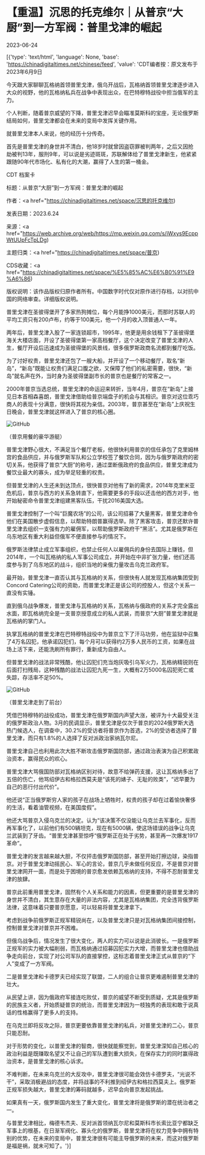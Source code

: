 # 【重温】沉思的托克维尔｜从普京“大厨”到一方军阀：普里戈津的崛起

2023-06-24

[{'type': 'text/html', 'language': None, 'base': 'https://chinadigitaltimes.net/chinese/feed', 'value': 'CDT编者按：原文发布于2023年6月9日

今天跟大家聊聊瓦格纳首领普里戈津，俄乌开战后，瓦格纳首领普里戈津逐步进入大众的视野，他的瓦格纳私兵在战争中表现出众，在巴特穆特战役中担当俄军的主力。

个人判断，随着普京威望的下降，普里戈津迟早会瞄准莫斯科的宝座，无论俄罗斯结局如何，普里戈津都会在未来的变局中发挥关键作用。

就普里戈津本人来说，他的经历十分传奇。

首先是普里戈津的身世并不清白，他18岁时就曾因盗窃罪被判两年，之后又因抢劫被判13年，服刑9年，可以说是劣迹斑斑，苏联解体给了普里戈津新生，他紧紧跟随90年代市场化、私有化的大潮，赢得了人生的第一桶金。



CDT 档案卡

标题：从普京“大厨”到一方军阀：普里戈津的崛起

作者：<a href="https://chinadigitaltimes.net/space/沉思的托克维尔)

发表日期：2023.6.24

来源：<a href="https://web.archive.org/web/https://mp.weixin.qq.com/s/iWxys9EcppWtUUpFcTpLDg)

主题归类：<a href="https://chinadigitaltimes.net/space/普京)

CDS收藏：<a href="https://chinadigitaltimes.net/space/%E5%85%AC%E6%B0%91%E9%A6%86)

版权说明：该作品版权归原作者所有。中国数字时代仅对原作进行存档，以对抗中国的网络审查。详细版权说明。





普里戈津在圣彼得堡开了多家热狗摊位，每个月能挣1000美元，而那时苏联人的平均工资只有200卢布，约等于100美元，他一个月的收入顶普通人一年。

两年后，普里戈津入股了一家连锁超市，1995年，他更是用余钱租下了圣彼得堡海关大楼店面，开设了圣彼得堡第一家高档餐厅，这个决定改变了普里戈津的人生，餐厅开设后迅速成为圣彼得堡的风景线，很多俄罗斯政商名流都到餐厅吃饭。

为了讨好权贵，普里戈津还包了一艘大船，并开设了一个移动餐厅，取名“新岛”，“新岛”既能让权贵们满足口腹之欲，又保障了他们的私密需要，很快，“新岛”就名声在外，当时身为圣彼得堡副市长的普京也是餐厅的常客之一。

2000年普京当选总统，普里戈津的命运迎来转折，当年4月，普京在“新岛”上接见日本首相森喜朗，普里戈津借助给普京端盘子的机会与其相识。普京对这位乖巧商人的表现十分满意，很快将其视为亲信。2003年，普京甚至在“新岛”上庆祝生日晚会，普里戈津就这样进入了普京的核心圈。

![GitHub](https://chinadigitaltimes.net/chinese/files/2023/06/post-697478-6496d5ae2f962.)

（普京用餐的豪华游艇）

普里戈津野心很大，不满足当个餐厅老板，他很快利用普京的信任承包了克里姆林宫的食品供应，并与俄罗斯军队和公立学校签了餐饮合同，因为与俄罗斯政府的密切关系，他获得了普京“大厨”的称号，通过垄断俄政府的食品供应，普里戈津成为餐饮业最大的寡头，成为举足轻重的权贵。

但普里戈津的人生还未到达顶点，很快普京对他有了新的需求，2014年克里米亚危机后，普京与西方的关系急转直下，他需要更多的手段以还击他的西方对手，他开始秘密命令普里戈津组建黑客队伍，干扰2016美国大选。

普里戈津控制了一个叫“巨魔农场”的公司，该公司招募了大量黑客，普里戈津命令他们在美国散步虚假信息，以帮助特朗普赢得选举。除了黑客攻击，普京还默许普里戈津去组织一支强有力的雇佣军，以帮助俄罗斯政府干“黑活”。尤其是俄罗斯在乌东地区有重大利益但俄军不便直接参与的情况下。

俄罗斯法律禁止成立军事组织，也禁止任何人以雇佣兵的身份去国际上赚钱，但2014年，一个叫瓦格纳的私人军事公司成立，并开始在中非扩张力量，他们还高度参与到了乌东地区的战斗，组织当地的亲俄力量攻击乌克兰政府军。

最开始，普里戈津一直否认其与瓦格纳的关系，但很快有人就发现瓦格纳集团受到Concord Catering公司的资助，而普里戈津正是该公司的控股人，但这个关系一直没有实锤。

直到俄乌战争爆发，普里戈津与瓦格纳的关系，瓦格纳与俄政府的关系才完全露出水面，即瓦格纳完全是一支普京授意成立的私人武装，而普京“大厨”普里戈津就是瓦格纳的掌门人。

执掌瓦格纳的普里戈津在巴特穆特战役中为普京立下了汗马功劳，他在监狱中召集了4万名囚犯，他承诺囚犯们，每个月可以获得约2万多人民币的工资，如果在战场上活下来，还能洗刷所有罪行，重新成为自由人。

但普里戈津的战法非常残酷，他让囚犯们充当炮灰吸引乌军火力，瓦格纳精锐则在后面打扫残局，这种残酷的战法让囚犯九死一生，大概有2万5000名囚犯死亡或失踪，存活率不足50%。

![GitHub](https://chinadigitaltimes.net/chinese/files/2023/06/image-1687606664628.png)

（普里戈津走到了前台）

凭借巴特穆特的战役成功，普里戈津在俄罗斯国内声望大涨，被评为十大最受关注的俄罗斯政治人物。3月的民调显示，普里戈津是仅次于普京的2024俄罗斯大选热门候选人，在调查中，30.2%的受访者将普京作为首选，2%的受访者选择了普里戈津，而只有1.8%的人选择了反对派政治家纳瓦尔尼。

普里戈津自己也利用此次大胜不断攻击俄罗斯国防部，通过政治表演为自己积累政治资本，赢得民众的欢心。

普里戈津大骂俄国防部对瓦格纳区别对待，故意不给弹药支援，这让瓦格纳多出了五倍的伤亡，他骂绍伊古和格拉西莫夫是“该死的婊子、无耻的败类”，“迟早要为自己的恶行付出代价”。

他还说“正当俄罗斯穷人家的孩子在战场上牺牲时，权贵的孩子却在过着愉快奢侈的生活，看着油管视频，在美国度假”。

他还大骂普京入侵乌克兰的决定。认为“该决策不仅没能让乌克兰去军事化，反而再军事化了，以前他们有500辆坦克，现在有5000辆，使这场错误的战争让乌克兰武装到了牙齿。“普里戈津甚至惊呼“俄罗斯正在处于劣势，甚至再一次爆发1917革命”。

普里戈津的发言越来越大胆，不仅抨击俄罗斯国防部，甚至开始打擦边球，染指普京。对于普里戈津动摇民心、军心的言论，普京几乎未做任何反应，不是普京对普里戈津网开一面，而是处于困境的普京愈发依赖瓦格纳的支持，不得不忍耐普里戈津的放肆。

普京此前重用普里戈津，固然有个人关系和能力的因素，但更重要的是普里戈津的身世并不清白，其生意存在大量的非法内容，尤其是瓦格纳集团，完全违背俄罗斯法律，这意味着只要普京愿意，可以轻易将普里戈津拿下。

考虑到战争前俄罗斯正规军精锐尚在，以及普里戈津只是对瓦格纳集团间接控制，控制普里戈津对普京并不困难。

但俄乌战争后，情况发生了很大变化，两人的实力可以说是此消彼长。一是俄罗斯正规军的实力被大幅削弱，而瓦格纳通过招募囚犯实力大增，而普里戈津也借助战争走向前台，实现了对公司军队的直接掌控，这标志着普里戈津正式从普京的“下人”变成了一方军阀。

二是普里戈津和卡德罗夫已经实现了联盟，二人的组合让普京更难遏制普里戈津的壮大。

从民望上讲，因为俄政府军接连吃败仗，普京的威望不断受到质疑，尤其是俄罗斯的民族主义者，开始质疑普京的统治，而普里戈津因为一枝独秀的表现和敢于说真话的性格赢得了更多人的支持。

在乌克兰即将反攻之际，普京更要依靠普里戈津的私兵，对普里戈津的二心，普京只能忍耐。

对于形势的变化，以普里戈津的智商，很快就能察觉到，普里戈津深知自己核心的政治利益是既赚取名望又不让自己的军队遭到重大损失，在保存实力的同时赢得政治资本，是普里戈津的核心诉求。

不难判断，在未来乌克兰的大反攻中，普里戈津很可能会效仿卡德罗夫，“光说不干”，采取消极避战的态度，并将战事的不利推到绍伊古和格拉西莫夫上。俄罗斯正规军损失越大，普里戈津的筹码就越多，迟早会向普京发起挑战。

如果真有一天，俄罗斯国内发生了重大变化，普里戈津将是俄罗斯的潜在统治者之一。

与普里戈津相比，梅德韦杰夫、反对派首领纳瓦尔尼和莫斯科市长索比亚宁都缺乏军事上的根基，在日渐军阀化、寡头化的俄罗斯，普里戈津将在权力竞争中拥有特别的优势，在未来的变局中，普里戈津很有可能主导俄罗斯的未来，而这对俄罗斯是福是祸，就未可知了。'}]